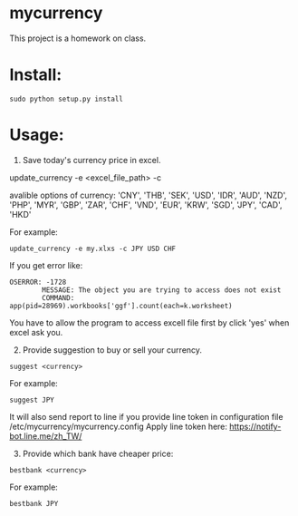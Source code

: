 # mycurrency

This project is a homework on class.

# Install:
```
sudo python setup.py install
```
# Usage:
1. Save today's currency price in excel.

update_currency -e <excel_file_path> -c <currency>


avalible options of currency:
'CNY', 'THB', 'SEK', 'USD', 'IDR', 'AUD', 'NZD', 'PHP', 'MYR', 'GBP', 'ZAR', 'CHF', 'VND', 'EUR', 'KRW', 'SGD', 'JPY', 'CAD', 'HKD'

For example:
```
update_currency -e my.xlxs -c JPY USD CHF
```

If you get error like:

```
OSERROR: -1728
		MESSAGE: The object you are trying to access does not exist
		COMMAND: app(pid=28969).workbooks['ggf'].count(each=k.worksheet)
```
You have to allow the program to access excell file first by click 'yes' when excel ask you.

2. Provide suggestion to buy or sell your currency.
```
suggest <currency>
```
For example:
```
suggest JPY
```
It will also send report to line if you provide line token in configuration file /etc/mycurrency/mycurrency.config
Apply line token here: https://notify-bot.line.me/zh_TW/

3. Provide which bank have cheaper price:

```
bestbank <currency>
```
For example:

```
bestbank JPY
```
